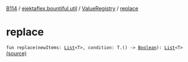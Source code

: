 [B114](../../index.md) / [ejektaflex.bountiful.util](../index.md) / [ValueRegistry](index.md) / [replace](./replace.md)

# replace

`fun replace(newItems: `[`List`](https://kotlinlang.org/api/latest/jvm/stdlib/kotlin.collections/-list/index.html)`<T>, condition: T.() -> `[`Boolean`](https://kotlinlang.org/api/latest/jvm/stdlib/kotlin/-boolean/index.html)`): `[`List`](https://kotlinlang.org/api/latest/jvm/stdlib/kotlin.collections/-list/index.html)`<T>` [(source)](https://github.com/ejektaflex/Bountiful/tree/develop/src/main/kotlin/ejektaflex/bountiful/util/ValueRegistry.kt#L33)